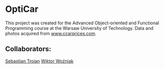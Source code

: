 # OptiCar

This project was created for the Advanced Object-oriented and Functional Programming course at the Warsaw University of Technology. 
Data and photos acquired from www.ccarprices.com.

## Collaborators:
[Sebastian Trojan](https://github.com/SebastianTrojan)
[Wiktor Woźniak](https://github.com/wozniakw2002)
